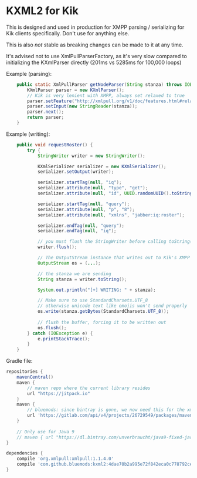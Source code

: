 # KXML2 for Kik

This is designed and used in production for XMPP parsing / serializing for Kik clients specifically. Don't use for anything else. 

This is also *not* stable as breaking changes can be made to it at any time.

It's advised not to use XmlPullParserFactory, as it's very slow compared to initializing the KXmlParser directly (201ms vs 5285ms for 100,000 loops)

Example (parsing):

```java
    public static XmlPullParser getNodeParser(String stanza) throws IOException, XmlPullParserException {
        KXmlParser parser = new KXmlParser();
        // Kik is very lenient with XMPP, always set relaxed to true
        parser.setFeature("http://xmlpull.org/v1/doc/features.html#relaxed", true);
        parser.setInput(new StringReader(stanza));
        parser.next();
        return parser;
    }
```

Example (writing):

```java
    public void requestRoster() {
        try {
            StringWriter writer = new StringWriter();

            KXmlSerializer serializer = new KXmlSerializer();
            serializer.setOutput(writer);

            serializer.startTag(null, "iq");
            serializer.attribute(null, "type", "get");
            serializer.attribute(null, "id", UUID.randomUUID().toString());

            serializer.startTag(null, "query");
            serializer.attribute(null, "p", "8");
            serializer.attribute(null, "xmlns", "jabber:iq:roster");

            serializer.endTag(null, "query");
            serializer.endTag(null, "iq");

            // you must flush the StringWriter before calling toString() on it
            writer.flush();

            // The OutputStream instance that writes out to Kik's XMPP server
            OutputStream os = (...);

            // the stanza we are sending
            String stanza = writer.toString();

            System.out.println("[+] WRITING: " + stanza);

            // Make sure to use StandardCharsets.UTF_8
            // otherwise unicode text like emojis won't send properly
            os.write(stanza.getBytes(StandardCharsets.UTF_8));
            
            // flush the buffer, forcing it to be written out
            os.flush();
        } catch (IOException e) {
            e.printStackTrace();
        }
    }
```

Gradle file:

```groovy
repositories {
    mavenCentral()
    maven {
        // maven repo where the current library resides
        url "https://jitpack.io"
    }
    maven {
        // bluemods: since bintray is gone, we now need this for the xmlpull dependency
        url 'https://gitlab.com/api/v4/projects/26729549/packages/maven'
    }
    
    // Only use for Java 9
    // maven { url "https://dl.bintray.com/unverbraucht/java9-fixed-jars"}
}

dependencies {
    compile 'org.xmlpull:xmlpull:1.1.4.0'
    compile 'com.github.bluemods:kxml2:4dae70b2a995e72f842eca0c778792ce90d6cfc7'
}
```
